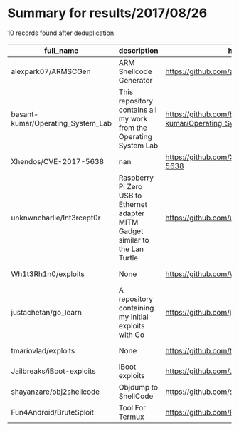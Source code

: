 
# Summary for results/2017/08/26
    
10 records found after deduplication

| full_name | description | html_url | matched_list | matched_count | pushed_at | size | stargazers_count | language | forks_count |
|-----------------------------------|---------------------------------------------------------------------------------|------------------------------------------------------|----------------|-----------------|---------------------------|--------|--------------------|------------|---------------|
| alexpark07/ARMSCGen | ARM Shellcode Generator | https://github.com/alexpark07/ARMSCGen | ['shellcode'] | 1 | 2017-08-26 04:33:01+00:00 | 1118 | 96 | Python | 21 |
| basant-kumar/Operating_System_Lab | This repository contains all my work from the Operating System Lab | https://github.com/basant-kumar/Operating_System_Lab | ['shellcode'] | 1 | 2017-08-26 17:14:05+00:00 | 5127 | 0 | C | 0 |
| Xhendos/CVE-2017-5638 | nan | https://github.com/Xhendos/CVE-2017-5638 | ['cve-2'] | 1 | 2017-08-26 17:32:36+00:00 | 21 | 0 | Shell | 0 |
| unknwncharlie/Int3rcept0r | Raspberry Pi Zero USB to Ethernet adapter MITM Gadget similar to the Lan Turtle | https://github.com/unknwncharlie/Int3rcept0r | ['rce'] | 1 | 2017-08-26 22:47:09+00:00 | 42 | 42 | Python | 14 |
| Wh1t3Rh1n0/exploits | None | https://github.com/Wh1t3Rh1n0/exploits | ['exploit'] | 1 | 2017-08-26 04:02:57+00:00 | 542 | 3 | | 0 |
| justachetan/go_learn | A repository containing my initial exploits with Go | https://github.com/justachetan/go_learn | ['exploit'] | 1 | 2017-08-26 07:28:14+00:00 | 2 | 0 | Go | 0 |
| tmariovlad/exploits | None | https://github.com/tmariovlad/exploits | ['exploit'] | 1 | 2017-08-26 13:45:43+00:00 | 1 | 0 | Python | 0 |
| Jailbreaks/iBoot-exploits | iBoot exploits | https://github.com/Jailbreaks/iBoot-exploits | ['exploit'] | 1 | 2017-08-26 17:07:56+00:00 | 4 | 7 | C | 2 |
| shayanzare/obj2shellcode | Objdump to ShellCode | https://github.com/shayanzare/obj2shellcode | ['shellcode'] | 1 | 2017-08-26 20:44:07+00:00 | 15 | 1 | Ruby | 1 |
| Fun4Android/BruteSploit | Tool For Termux | https://github.com/Fun4Android/BruteSploit | ['sploit'] | 1 | 2017-08-26 05:38:57+00:00 | 5295 | 5 | Python | 0 |
